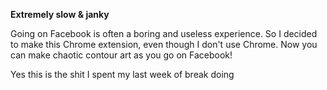 **Extremely slow & janky**

Going on Facebook is often a boring and useless experience. So I decided to make this Chrome extension, even though I don't use Chrome. Now you can make chaotic contour art as you go on Facebook!

Yes this is the shit I spent my last week of break doing